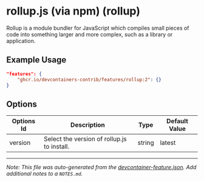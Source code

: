 

# rollup.js (via npm) (rollup)

Rollup is a module bundler for JavaScript which compiles small pieces of code into something larger and more complex, such as a library or application.

## Example Usage

```json
"features": {
    "ghcr.io/devcontainers-contrib/features/rollup:2": {}
}
```

## Options

| Options Id | Description | Type | Default Value |
|-----|-----|-----|-----|
| version | Select the version of rollup.js to install. | string | latest |



---

_Note: This file was auto-generated from the [devcontainer-feature.json](https://github.com/devcontainers-contrib/features/blob/main/src/rollup/devcontainer-feature.json).  Add additional notes to a `NOTES.md`._
